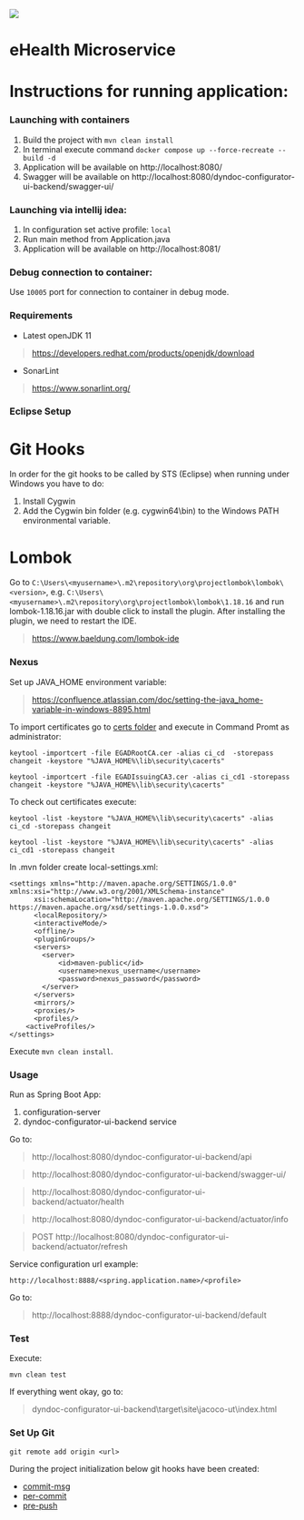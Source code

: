 ![](https://img.shields.io/badge/spring%20boot%202-compatible-green.svg)

# eHealth Microservice

<h1>Instructions for running application:</h1>

<h3> Launching with containers  </h3>

1. Build the project with `mvn clean install`
2. In terminal execute command `docker compose up --force-recreate --build -d`
3. Application will be available on http://localhost:8080/
4. Swagger will be available on  http://localhost:8080/dyndoc-configurator-ui-backend/swagger-ui/

<h3> Launching via intellij idea: </h3>

1. In configuration set active profile: `local`
2. Run main method from Application.java
3. Application will be available on http://localhost:8081/

<h3> Debug connection to container: </h3>

Use `10005` port for connection to container in debug mode.


### Requirements

- Latest openJDK 11

> https://developers.redhat.com/products/openjdk/download

- SonarLint

> https://www.sonarlint.org/

### Eclipse Setup

# Git Hooks
In order for the git hooks to be called by STS (Eclipse) when running under Windows you have to do:
1. Install Cygwin
2. Add the Cygwin bin folder (e.g. cygwin64\bin) to the Windows PATH environmental variable.

# Lombok
Go to `C:\Users\<myusername>\.m2\repository\org\projectlombok\lombok\<version>`, e.g. `C:\Users\<myusername>\.m2\repository\org\projectlombok\lombok\1.18.16` and run lombok-1.18.16.jar with double click to install the plugin. After installing the plugin, we need to restart the IDE.

> https://www.baeldung.com/lombok-ide

### Nexus


Set up JAVA_HOME environment variable:

> https://confluence.atlassian.com/doc/setting-the-java_home-variable-in-windows-8895.html

To import certificates go to [certs folder](certs) and execute in Command Promt as administrator:

```
keytool -importcert -file EGADRootCA.cer -alias ci_cd  -storepass changeit -keystore "%JAVA_HOME%\lib\security\cacerts"

keytool -importcert -file EGADIssuingCA3.cer -alias ci_cd1 -storepass changeit -keystore "%JAVA_HOME%\lib\security\cacerts"
```

To check out certificates execute:

```
keytool -list -keystore "%JAVA_HOME%\lib\security\cacerts" -alias ci_cd -storepass changeit

keytool -list -keystore "%JAVA_HOME%\lib\security\cacerts" -alias ci_cd1 -storepass changeit
```

In .mvn folder create local-settings.xml:

```
<settings xmlns="http://maven.apache.org/SETTINGS/1.0.0" xmlns:xsi="http://www.w3.org/2001/XMLSchema-instance"
      xsi:schemaLocation="http://maven.apache.org/SETTINGS/1.0.0 https://maven.apache.org/xsd/settings-1.0.0.xsd">
      <localRepository/>
      <interactiveMode/>
      <offline/>
      <pluginGroups/>
	  <servers>
		<server>
			<id>maven-public</id>
			<username>nexus_username</username>
		    <password>nexus_password</password>
		</server>
	  </servers>
      <mirrors/>
      <proxies/>
	  <profiles/>
    <activeProfiles/>
</settings>
```

Execute `mvn clean install`.

### Usage

Run as Spring Boot App:

1. configuration-server
2. dyndoc-configurator-ui-backend service

Go to:

> http://localhost:8080/dyndoc-configurator-ui-backend/api

> http://localhost:8080/dyndoc-configurator-ui-backend/swagger-ui/

> http://localhost:8080/dyndoc-configurator-ui-backend/actuator/health

> http://localhost:8080/dyndoc-configurator-ui-backend/actuator/info

> POST http://localhost:8080/dyndoc-configurator-ui-backend/actuator/refresh

Service configuration url example:

```
http://localhost:8888/<spring.application.name>/<profile>
```

Go to:

> http://localhost:8888/dyndoc-configurator-ui-backend/default

### Test

Execute:

```
mvn clean test
```

If everything went okay, go to:

> dyndoc-configurator-ui-backend\target\site\jacoco-ut\index.html


### Set Up Git

```
git remote add origin <url>
```

During the project initialization below git hooks have been created:
- [commit-msg](.git/hooks/commit-msg)
- [per-commit](.git/hooks/pre-commit)
- [pre-push](.git/hooks/pre-push)

